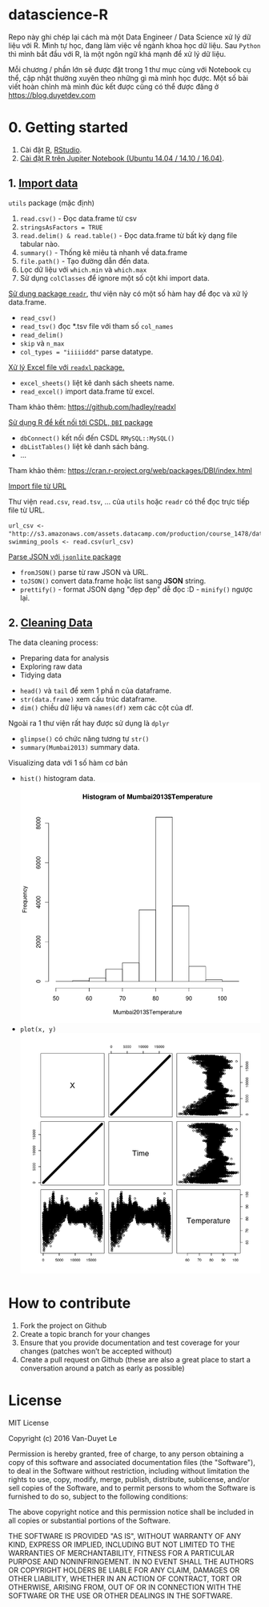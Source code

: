 # datascience-R

Repo này ghi chép lại cách mà một Data Engineer / Data Science xử lý dữ liệu với R. Mình tự học, đang làm việc về ngành khoa học dữ liệu. Sau `Python` thì mình bắt đầu với R, là một ngôn ngữ khá mạnh để xử lý dữ liệu.

Mỗi chương / phần lớn sẽ được đặt trong 1 thư mục cùng với Notebook cụ thể, cập nhật thường xuyên theo những gì mà mình học được. Một số bài viết hoàn chỉnh mà mình đúc kết được cũng có thể được đăng ở https://blog.duyetdev.com 


# 0. Getting started

1. Cài đặt [R](https://www.r-project.org/), [RStudio](https://www.rstudio.com/products/rstudio/download/).
2. [Cài đặt R trên Jupiter Notebook (Ubuntu 14.04 / 14.10 / 16.04)](http://blog.duyetdev.com/2016/11/r-tren-jupiter-notebook-ubuntu-1404.html).

## 1. [Import  data](1-import-data/import-data.ipynb)

`utils` package (mặc định)

1. `read.csv()` - Đọc data.frame từ csv
2. `stringsAsFactors = TRUE`
3. `read.delim() & read.table()` - Đọc data.frame từ bất kỳ dạng file tabular nào.
4. `summary()` - Thống kê miêu tả nhanh về data.frame
5. `file.path()` - Tạo đường dẫn đến data.
6. Lọc dữ liệu với `which.min` và `which.max`
7. Sử dụng `colClasses` để ignore một số cột khi import data.

[Sử dụng package `readr`](1-import-data/readr-package.ipynb), thư viện này có một số hàm hay để đọc và xử lý data.frame.

* `read_csv()`
* `read_tsv()` đọc *.tsv file với tham số `col_names`
* `read_delim()`
* `skip` và `n_max` 
* `col_types = "iiiiiddd"` parse datatype.

[Xử lý Excel file với `readxl` package.](1-import-data/readxl-package.ipynb)

* `excel_sheets()` liệt kê danh sách sheets name.
* `read_excel()` import data.frame từ excel.

Tham khảo thêm: https://github.com/hadley/readxl

[Sử dụng R để kết nối tới CSDL, `DBI` package](1-import-data/DBI-package.ipynb)

* `dbConnect()` kết nối đến CSDL `RMySQL::MySQL()`
* `dbListTables()` liệt kê danh sách bảng.
* ...

Tham khảo thêm: https://cran.r-project.org/web/packages/DBI/index.html

[Import file từ URL](1-import-data/import-from-url.ipynb)

Thư viện `read.csv`, `read.tsv`, ... của `utils` hoặc `readr` có thể đọc trực tiếp file từ URL. 
```
url_csv <- "http://s3.amazonaws.com/assets.datacamp.com/production/course_1478/datasets/swimming_pools.csv"
swimming_pools <- read.csv(url_csv)
```

[Parse JSON với `jsonlite` package](1-import-data/JSON.ipynb)

* `fromJSON()` parse từ raw JSON và URL.
* `toJSON()` convert data.frame hoặc list sang **JSON** string.
* `prettify()` - format JSON dạng "đẹp đẹp" dễ  đọc :D - `minify()` ngược lại.

## 2. [Cleaning Data ](2-cleaning-data/cleaning-data.ipynb)

The data cleaning process: 
 - Preparing data for analysis
 - Exploring raw data 
 - Tidying data

 * `head()` và `tail` để xem 1 phầ n của dataframe.
 * `str(data.frame)` xem cấu trúc dataframe.
 * `dim()` chiều dữ liệu và `names(df)` xem các cột của df.
 
 Ngoài ra 1 thư viện rất hay được sử dụng là `dplyr`
 
  * `glimpse()` có chức năng tương tự `str()`
  * `summary(Mumbai2013)` summary data.
 
Visualizing data với 1 số hàm cơ bản 

* `hist()` histogram data.
    ![./2-cleaning-data/hist-mumbai.png](./2-cleaning-data/hist-mumbai.png)
* `plot(x, y)`
    ![./2-cleaning-data/plot-mumbai.png](./2-cleaning-data/plot-mumbai.png)


# How to contribute

1. Fork the project on Github
2. Create a topic branch for your changes
3. Ensure that you provide documentation and test coverage for your changes (patches won’t be accepted without)
4. Create a pull request on Github (these are also a great place to start a conversation around a patch as early as possible)

# License

MIT License

Copyright (c) 2016 Van-Duyet Le

Permission is hereby granted, free of charge, to any person obtaining a copy of this software and associated documentation files (the "Software"), to deal in the Software without restriction, including without limitation the rights to use, copy, modify, merge, publish, distribute, sublicense, and/or sell copies of the Software, and to permit persons to whom the Software is furnished to do so, subject to the following conditions:

The above copyright notice and this permission notice shall be included in all copies or substantial portions of the Software.

THE SOFTWARE IS PROVIDED "AS IS", WITHOUT WARRANTY OF ANY KIND, EXPRESS OR IMPLIED, INCLUDING BUT NOT LIMITED TO THE WARRANTIES OF MERCHANTABILITY, FITNESS FOR A PARTICULAR PURPOSE AND NONINFRINGEMENT. IN NO EVENT SHALL THE AUTHORS OR COPYRIGHT HOLDERS BE LIABLE FOR ANY CLAIM, DAMAGES OR OTHER LIABILITY, WHETHER IN AN ACTION OF CONTRACT, TORT OR OTHERWISE, ARISING FROM, OUT OF OR IN CONNECTION WITH THE SOFTWARE OR THE USE OR OTHER DEALINGS IN THE SOFTWARE.
